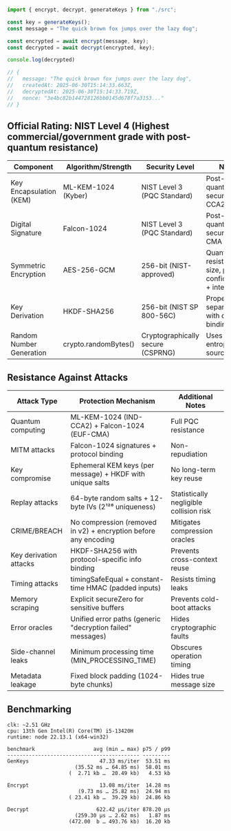 ```ts

import { encrypt, decrypt, generateKeys } from "./src";

const key = generateKeys();
const message = "The quick brown fox jumps over the lazy dog";

const encrypted = await encrypt(message, key);
const decrypted = await decrypt(encrypted, key);

console.log(decrypted)

// {
//   message: "The quick brown fox jumps over the lazy dog",
//   createdAt: 2025-06-30T15:14:33.663Z,
//   decryptedAt: 2025-06-30T15:14:33.719Z,
//   nonce: "3e4bc82b144728126bb0145d678f7a3153..."
// }

```


## Official Rating: NIST Level 4 (Highest commercial/government grade with post-quantum resistance)

Component	                | Algorithm/Strength	        | Security Level	                    | Notes
----------------------------|-------------------------------|---------------------------------------|-----------------------------------------------------------------
Key Encapsulation (KEM)	    | ML-KEM-1024 (Kyber)	        | NIST Level 3 (PQC Standard)	        | Post-quantum secure, IND-CCA2
Digital Signature	        | Falcon-1024	                | NIST Level 3 (PQC Standard)	        | Post-quantum secure, EUF-CMA
Symmetric Encryption	    | AES-256-GCM	                | 256-bit (NIST-approved)	            | Quantum-resistant key size, provides confidentiality + integrity
Key Derivation	            | HKDF-SHA256	                | 256-bit (NIST SP 800-56C)	            | Proper key separation with context binding
Random Number Generation	| crypto.randomBytes()	        | Cryptographically secure (CSPRNG)	    | Uses OS entropy source

## Resistance Against Attacks

Attack Type	            | Protection Mechanism	                                            | Additional Notes
------------------------|-------------------------------------------------------------------|----------------------------------------
Quantum computing	    | ML-KEM-1024 (IND-CCA2) + Falcon-1024 (EUF-CMA)	                | Full PQC resistance
MITM attacks	        | Falcon-1024 signatures + protocol binding	                        | Non-repudiation
Key compromise	        | Ephemeral KEM keys (per message) + HKDF with unique salts	        | No long-term key reuse
Replay attacks	        | 64-byte random salts + 12-byte IVs (2¹²⁸ uniqueness)	            | Statistically negligible collision risk
CRIME/BREACH	        | No compression (removed in v2) + encryption before any encoding	| Mitigates compression oracles
Key derivation attacks	| HKDF-SHA256 with protocol-specific info binding	                | Prevents cross-context reuse
Timing attacks	        | timingSafeEqual + constant-time HMAC (padded inputs)	            | Resists timing leaks
Memory scraping	        | Explicit secureZero for sensitive buffers	                        | Prevents cold-boot attacks
Error oracles	        | Unified error paths (generic "decryption failed" messages)	    | Hides cryptographic faults
Side-channel leaks	    | Minimum processing time (MIN_PROCESSING_TIME)	                    | Obscures operation timing
Metadata leakage	    | Fixed block padding (1024-byte chunks)	                        | Hides true message size

## Benchmarking

```
clk: ~2.51 GHz
cpu: 13th Gen Intel(R) Core(TM) i5-13420H
runtime: node 22.13.1 (x64-win32)

benchmark                   avg (min … max) p75 / p99
------------------------------------------- ---------
GenKeys                       47.33 ms/iter  53.51 ms 
                      (35.52 ms … 64.85 ms)  58.01 ms 
                    (  2.71 kb …  20.49 kb)   4.53 kb 

Encrypt                       13.08 ms/iter  14.28 ms 
                       (9.73 ms … 25.82 ms)  24.94 ms
                    ( 23.41 kb …  39.29 kb)  24.86 kb

Decrypt                      622.42 µs/iter 878.20 µs
                      (259.30 µs … 2.62 ms)   1.87 ms
                    (472.00  b … 493.76 kb)  16.20 kb
```
